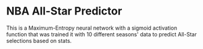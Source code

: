 # NBA All-Star Predictor

This is a Maximum-Entropy neural network with a sigmoid activation function that was trained it with 10 different seasons' data to predict All-Star selections based on stats.
